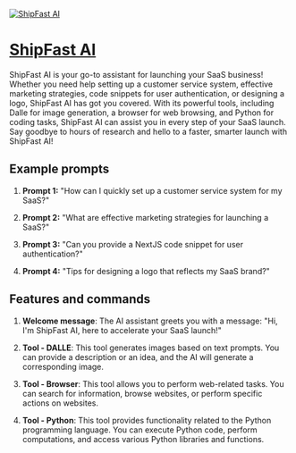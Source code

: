 [![ShipFast AI](https://files.oaiusercontent.com/file-AZnBQE8YBJgAlfBHfVqrQT9G?se=2123-10-17T16%3A04%3A23Z&sp=r&sv=2021-08-06&sr=b&rscc=max-age%3D31536000%2C%20immutable&rscd=attachment%3B%20filename%3Dd5f67eac-7dcb-42e0-b600-169cd2eb1d12.png&sig=aBHvQsMZZA9ajn%2BxRqovBCSZO7ED5ysJFQqLtQ1xzJo%3D)](https://chat.openai.com/g/g-qxxl6pU3M-shipfast-ai)

# [ShipFast AI](https://chat.openai.com/g/g-qxxl6pU3M-shipfast-ai)

ShipFast AI is your go-to assistant for launching your SaaS business! Whether you need help setting up a customer service system, effective marketing strategies, code snippets for user authentication, or designing a logo, ShipFast AI has got you covered. With its powerful tools, including Dalle for image generation, a browser for web browsing, and Python for coding tasks, ShipFast AI can assist you in every step of your SaaS launch. Say goodbye to hours of research and hello to a faster, smarter launch with ShipFast AI!

## Example prompts

1. **Prompt 1:** "How can I quickly set up a customer service system for my SaaS?"

2. **Prompt 2:** "What are effective marketing strategies for launching a SaaS?"

3. **Prompt 3:** "Can you provide a NextJS code snippet for user authentication?"

4. **Prompt 4:** "Tips for designing a logo that reflects my SaaS brand?"

## Features and commands

1. **Welcome message**: The AI assistant greets you with a message: "Hi, I'm ShipFast AI, here to accelerate your SaaS launch!"

2. **Tool - DALLE**: This tool generates images based on text prompts. You can provide a description or an idea, and the AI will generate a corresponding image.

3. **Tool - Browser**: This tool allows you to perform web-related tasks. You can search for information, browse websites, or perform specific actions on websites.

4. **Tool - Python**: This tool provides functionality related to the Python programming language. You can execute Python code, perform computations, and access various Python libraries and functions.